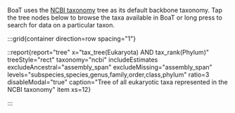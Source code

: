 <!--
Content to display immediately below the search box when the user toggles "browse tree"
-->

BoaT uses the [NCBI taxonomy](https://www.ncbi.nlm.nih.gov/taxonomy) tree as its default backbone taxonomy. Tap the tree nodes below to browse the taxa available in BoaT or long press to search for data on a particular taxon.

:::grid{container direction=row spacing="1"}

::report{report="tree" x="tax_tree(Eukaryota) AND tax_rank(Phylum)" treeStyle="rect" taxonomy="ncbi" includeEstimates excludeAncestral="assembly_span" excludeMissing="assembly_span" levels="subspecies,species,genus,family,order,class,phylum" ratio=3 disableModal="true" caption="Tree of all eukaryotic taxa represented in the NCBI taxonomy" item xs=12}

:::
